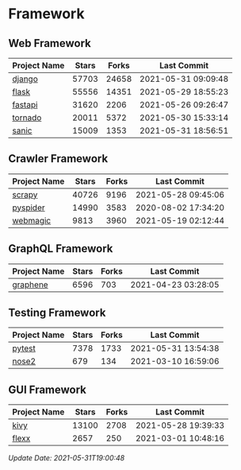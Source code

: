 # Framework

## Web Framework
| Project Name | Stars | Forks | Last Commit |
| ------------ | ----- | ----- | ----------- |
| [django](https://github.com/django/django) | 57703 | 24658 | 2021-05-31 09:09:48 |
| [flask](https://github.com/pallets/flask) | 55556 | 14351 | 2021-05-29 18:55:23 |
| [fastapi](https://github.com/tiangolo/fastapi) | 31620 | 2206 | 2021-05-26 09:26:47 |
| [tornado](https://github.com/tornadoweb/tornado) | 20011 | 5372 | 2021-05-30 15:33:14 |
| [sanic](https://github.com/sanic-org/sanic) | 15009 | 1353 | 2021-05-31 18:56:51 |

## Crawler Framework
| Project Name | Stars | Forks | Last Commit |
| ------------ | ----- | ----- | ----------- |
| [scrapy](https://github.com/scrapy/scrapy) | 40726 | 9196 | 2021-05-28 09:45:06 |
| [pyspider](https://github.com/binux/pyspider) | 14990 | 3583 | 2020-08-02 17:34:20 |
| [webmagic](https://github.com/code4craft/webmagic) | 9813 | 3960 | 2021-05-19 02:12:44 |

## GraphQL Framework
| Project Name | Stars | Forks | Last Commit |
| ------------ | ----- | ----- | ----------- |
| [graphene](https://github.com/graphql-python/graphene) | 6596 | 703 | 2021-04-23 03:28:05 |

## Testing Framework
| Project Name | Stars | Forks | Last Commit |
| ------------ | ----- | ----- | ----------- |
| [pytest](https://github.com/pytest-dev/pytest) | 7378 | 1733 | 2021-05-31 13:54:38 |
| [nose2](https://github.com/nose-devs/nose2) | 679 | 134 | 2021-03-10 16:59:06 |

## GUI Framework
| Project Name | Stars | Forks | Last Commit |
| ------------ | ----- | ----- | ----------- |
| [kivy](https://github.com/kivy/kivy) | 13100 | 2708 | 2021-05-28 19:39:33 |
| [flexx](https://github.com/flexxui/flexx) | 2657 | 250 | 2021-03-01 10:48:16 |

*Update Date: 2021-05-31T19:00:48*